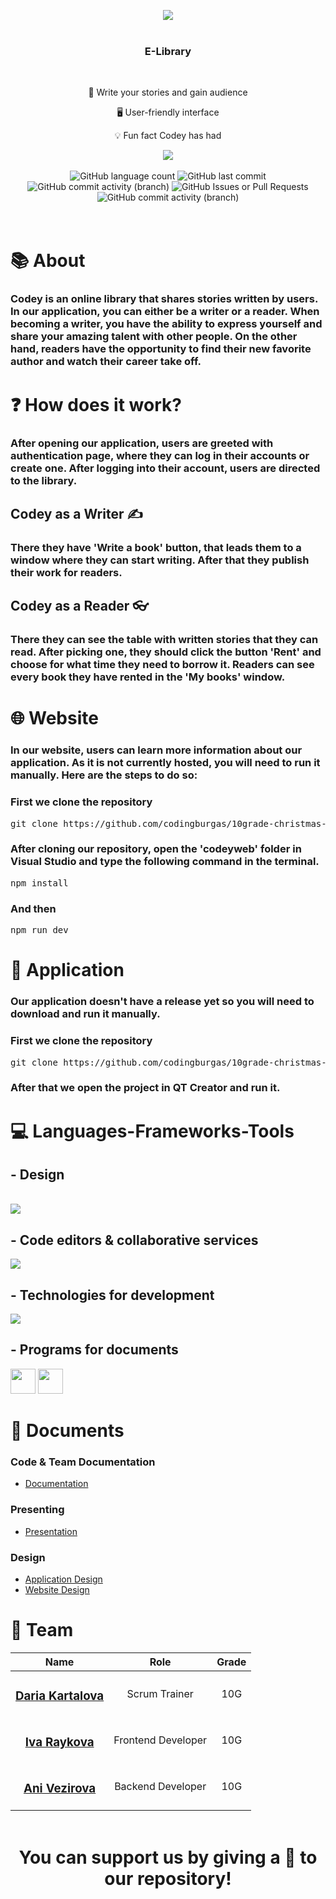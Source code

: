 <p align="center">
    <img src="https://cdn.discordapp.com/attachments/723998679400316949/1325488625638576148/giffcodeyonline-video-cutter.com1-ezgif.com-video-to-gif-converter.gif?ex=677bf8fa&is=677aa77a&hm=d1138fed740834b0c718fa89934c08f68963cf2299db069b6fa06b6e9f21c58f&">
</p>

<p align="center">
    <img width="1920" height="3" src="https://cdn.discordapp.com/attachments/723998679400316949/1325490502413455452/Linecodey.png?ex=677bfaba&is=677aa93a&hm=bc50a53c87d3f2b414094417d0c9aad51e5f30e9644606b9c8c0db386ef619cb&"/>
</p>

<h3 align="center">E-Library</h3>
</br>

<div align="center">
    <p>👥 Write your stories and gain audience</p>
    <p>🖥️ User-friendly interface</p>
    <p>💡 Fun fact Codey has had </p>
      <img align="center" src="https://api.visitorbadge.io/api/visitors?path=https%3A%2F%2Fgithub.com%2Fcodingburgas%2F10grade-christmas-luck-codey&label=Visitors&labelColor=%2326215e&countColor=%231c1844&labelStyle=upper">
</div>
</br>
<div align="center">
  <img alt="GitHub language count" src="https://img.shields.io/github/languages/count/codingburgas/10grade-christmas-luck-codey">
  <img alt="GitHub last commit" src="https://img.shields.io/github/last-commit/codingburgas/10grade-christmas-luck-codey">
  <img alt="GitHub commit activity (branch)" src="https://img.shields.io/github/commit-activity/w/codingburgas/10grade-christmas-luck-codey">
  <img alt="GitHub Issues or Pull Requests" src="https://img.shields.io/github/issues-closed-raw/codingburgas/10grade-christmas-luck-codey">
  <img alt="GitHub commit activity (branch)" src="https://img.shields.io/github/commit-activity/t/codingburgas/10grade-christmas-luck-codey">
</div>
<br>
<p align="center">
    <img width="1920" height="3" src="https://cdn.discordapp.com/attachments/723998679400316949/1325490502413455452/Linecodey.png?ex=677bfaba&is=677aa93a&hm=bc50a53c87d3f2b414094417d0c9aad51e5f30e9644606b9c8c0db386ef619cb&"/>
</p>

# 📚 About
### Codey is an online library that shares stories written by users. In our application, you can either be a writer or a reader. When becoming a writer, you have the ability to express yourself and share your amazing talent with other people. On the other hand, readers have the opportunity to find their new favorite author and watch their career take off.

# ❓ How does it work?
### After opening our application, users are greeted with authentication page, where they can log in their accounts or create one. After logging into their account, users are directed to the library.
## Codey as a Writer ✍️
### There they have 'Write a book' button, that leads them to a window where they can start writing. After that they publish their work for readers.
## Codey as a Reader 👓
### There they can see the table with written stories that they can read. After picking one, they should click the button 'Rent' and choose for what time they need to borrow it. Readers can see every book they have rented in the 'My books' window.
# 🌐 Website
### In our website, users can learn more information about our application. As it is not currently hosted, you will need to run it manually. Here are the steps to do so:
### First we clone the repository
<pre>git clone https://github.com/codingburgas/10grade-christmas-luck-codey.git</pre>

### After cloning our repository, open the 'codeyweb' folder in Visual Studio and type the following command in the terminal.
<pre>npm install</pre>
### And then
<pre>npm run dev</pre>
# 🔌 Application
### Our application doesn't have a release yet so you will need to download and run it manually.
### First we clone the repository 
<pre>git clone https://github.com/codingburgas/10grade-christmas-luck-codey.git</pre>
### After that we open the project in QT Creator and run it.
# 💻 Languages-Frameworks-Tools
## - Design
<br>
<div align="left">
  <img src="https://skillicons.dev/icons?i=figma" />
</div>

## - Code editors & collaborative services
<div align="left">
  <img src="https://skillicons.dev/icons?i=qt,vscode"/>
</div>

## - Technologies for development
<div align="left">
    <img src="https://skillicons.dev/icons?i=git,github,qt,cpp,vite,react,tailwind,ts"/>
</div>

## - Programs for documents
<div align="left">
  <img width="40" height="40" src="https://mailmeteor.com/logos/assets/PNG/Microsoft_Office_Word_Logo_512px.png">
  <img width="40" height="40" src="https://mailmeteor.com/logos/assets/PNG/Microsoft_Office_PowerPoint_Logo_512px.png">  
</div>

# 📁 Documents
### Code & Team Documentation
  - [Documentation]()

### Presenting
  - [Presentation]()

### Design
  - [Application Design](https://www.figma.com/design/7rMQOtuEh34TFRIb20XDvs/Codey?node-id=0-1)
  - [Website Design](https://www.figma.com/design/7rMQOtuEh34TFRIb20XDvs/Codey?node-id=19-6)

# 👥 Team

| Name | Role | Grade |
| :---:   | :---: | :---: |
|  <h3><a href = "https://github.com/DYkartalova22">Daria Kartalova</a></h3> | Scrum Trainer | 10G |
| <h3><a href = "https://github.com/IDRaykova22">Iva Raykova</a></h3> | Frontend Developer | 10G |
| <h3><a href = "https://github.com/AAVezirova22">Ani Vezirova</a></h3> |  Backend Developer  | 10G |

<p align="center">
    <img width="1920" height="3" src="https://cdn.discordapp.com/attachments/723998679400316949/1325490502413455452/Linecodey.png?ex=677bfaba&is=677aa93a&hm=bc50a53c87d3f2b414094417d0c9aad51e5f30e9644606b9c8c0db386ef619cb&"/>
</p>

<h1 align="center">
 You can support us by giving a 💛 to our repository!
</h1>
